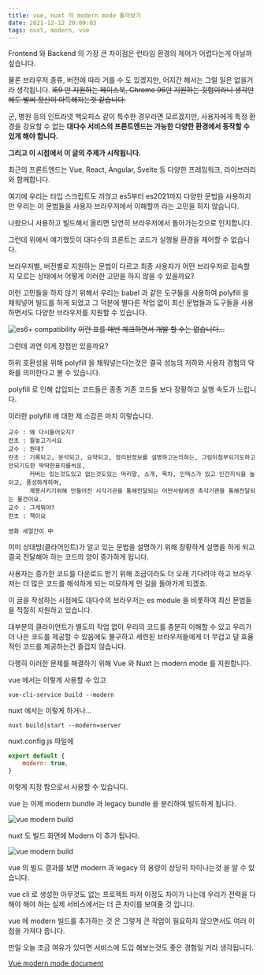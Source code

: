 ```yaml
---
title: vue, nuxt 의 modern mode 톺아보기
date: 2021-12-12 20:09:03
tags: nuxt, modern, vue
---
```


Frontend 와 Backend 의 가장 큰 차이점은 런타임 환경의 제어가 어렵다는게 아닐까 싶습니다.

물론 브라우저 종류, 버전에 따라 거를 수 도 있겠지만, 어지간 해서는 그럴 일은 없을거라 생각됩니다. ~~IE9 만 지원하는 페이스북, Chrome 96만 지원하는 깃헙이라니 생각만 해도 벌써 정신이 아득해지는것 같습니다.~~

군, 병원 등의 인트라넷 백오피스 같이 특수한 경우라면 모르겠지만, 사용자에게 특정 환경을 강요할 수 없는 **대다수 서비스의 프론트엔드는 가능한 다양한 환경에서 동작할 수 있게 해야 합니다.**

**그리고 이 시점에서 이 글의 주제가 시작됩니다.**

최근의 프론트엔드는 Vue, React, Angular, Svelte 등 다양한 프레임워크, 라이브러리와 함께합니다.

여기에 우리는 타입 스크립트도 끼얹고 es5부터 es2021까지 다양한 문법을 사용하지만 우리는 이 문법들을 사용자 브라우저에서 이해할까 라는 고민을 하지 않습니다.

나왔으니 사용하고 빌드해서 올리면 당연히 브라우저에서 돌아가는것으로 인지합니다.

그런데 위에서 얘기했듯이 대다수의 프론트는 코드가 실행될 환경을 제어할 수 없습니다.

브라우저별, 버전별로 지원하는 문법이 다르고 최종 사용자가 어떤 브라우저로 접속할 지 모르는 상태에서 어떻게 이러한 고민을 하지 않을 수 있을까요?

이런 고민들을 하지 않기 위해서 우리는 babel 과 같은 도구들을 사용하여 polyfill 을 채워넣어 빌드를 하게 되었고 그 덕분에 별다른 작업 없이 최신 문법들과 도구들을 사용하면서도 다양한 브라우저를 지원할 수 있습니다. 

![es6+ compatibility](/images/vue-nuxt-modern-mode/es-compatibility.png)
~~이런 표를 매번 체크하면서 개발 할 수는 없습니다...~~

그런데 과연 이게 장점만 있을까요?

하위 호환성을 위해 polyfill 을 채워넣는다는것은 결국 성능의 저하와 사용자 경험의 악화를 의미한다고 볼 수 있습니다.

polyfill 로 인해 삽입되는 코드들은 종종 기존 코드들 보다 장황하고 실행 속도가 느립니다.

이러한 polyfill 에 대한 제 소감은 마치 이렇습니다.

```
교수 : 왜 다시들어오지?
란초 : 뭘놓고가서요
교수 : 뭔데?
란초 : 기록되고, 분석되고, 요약되고, 정리된정보를 설명하고논의하는, 그림이첨부되기도하고 안되기도한 딱딱한표지를씌운,
      커버는 있는것도있고 없는것도있는 머리말, 소개, 목차, 인덱스가 있고 인간지식을 높이고, 풍성하게하며,
      계몽시키기위해 만들어진 시각기관을 통해전달되는 어떤사람에겐 촉각기관을 통해전달되는 물건이요.
교수 : 그게뭐야?
란초 : 책이요

영화 세얼간이 中 
```

이미 상대방(클라어인트)가 알고 있는 문법을 설명하기 위해 장황하게 설명을 하게 되고 결국 전달해야 하는 코드의 양이 증가하게 됩니다.

사용자는 증가한 코드를 다운로드 받기 위해 조금이라도 더 오래 기다려야 하고 브라우저는 더 많은 코드를 해석하게 되는 미묘하게 먼 길을 돌아가게 되겠죠.

이 글을 작성하는 시점에도 대다수의 브라우저는 es module 을 비롯하여 최신 문법들을 적절히 지원하고 있습니다.

대부분의 클라이언트가 별도의 작업 없이 우리의 코드를 충분히 이해할 수 있고 우리가 더 나은 코드를 제공할 수 있음에도 불구하고 세련된 브라우저들에게 더 무겁고 덜 효율적인 코드를 제공하는건 즐겁지 않습니다.

다행히 이러한 문제를 해결하기 위해 Vue 와 Nuxt 는 modern mode 를 지원합니다.

vue 에서는 이렇게 사용할 수 있고
```shell
vue-cli-service build --modern
```

nuxt 에서는 이렇게 하거나...
```shell
nuxt build|start --modern=server
```

nuxt.config.js 파일에
```javascript
export default {
    modern: true,
}
```

이렇게 지정 함으로서 사용할 수 있습니다.

vue 는 이제 modern bundle 과 legacy bundle 을 분리하여 빌드하게 됩니다.

![vue modern build](/images/vue-nuxt-modern-mode/vue-build.png)

nuxt 도 빌드 화면에 Modern 이 추가 됩니다.


![vue modern build](/images/vue-nuxt-modern-mode/nuxt-build.png)

vue 의 빌드 결과를 보면 modern 과 legacy 의 용량이 상당히 차이나는것 을 알 수 있습니다.

vue cli 로 생성한 아무것도 없는 프로젝트 마저 이정도 차이가 나는데 우리가 전력을 다해야 해야 하는 실제 서비스에서는 더 큰 차이를 보여줄 것 입니다.

vue 에 modern 빌드를 추가하는 것 은 그렇게 큰 작업이 필요하지 않으면서도 여러 이점을 가져다 줍니다.

만일 오늘 조금 여유가 있다면 서비스에 도입 해보는것도 좋은 경험일 거라 생각됩니다.

[Vue modern mode document](https://cli.vuejs.org/guide/browser-compatibility.html#modern-mode)

